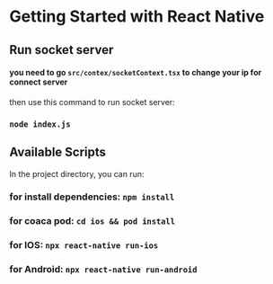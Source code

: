 # Getting Started with React Native

## Run socket server

#### you need to go `src/contex/socketContext.tsx` to change your ip for connect server

then use this command to run socket server: 
### `node index.js`


## Available Scripts

In the project directory, you can run:

### for install dependencies: `npm install`

### for coaca pod: `cd ios && pod install`

### for IOS: `npx react-native run-ios`

### for Android: `npx react-native run-android`
